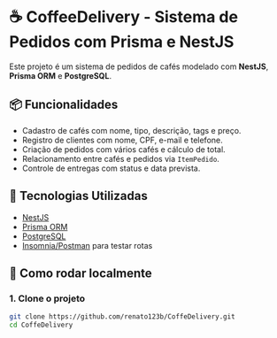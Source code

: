 # ☕ CoffeeDelivery - Sistema de Pedidos com Prisma e NestJS

Este projeto é um sistema de pedidos de cafés modelado com **NestJS**, **Prisma ORM** e **PostgreSQL**.

## 📦 Funcionalidades

- Cadastro de cafés com nome, tipo, descrição, tags e preço.
- Registro de clientes com nome, CPF, e-mail e telefone.
- Criação de pedidos com vários cafés e cálculo de total.
- Relacionamento entre cafés e pedidos via `ItemPedido`.
- Controle de entregas com status e data prevista.

## 🧱 Tecnologias Utilizadas

- [NestJS](https://nestjs.com/)
- [Prisma ORM](https://www.prisma.io/)
- [PostgreSQL](https://www.postgresql.org/)
- [Insomnia/Postman](https://www.postman.com/) para testar rotas

## 🚀 Como rodar localmente

### 1. Clone o projeto

```bash
git clone https://github.com/renato123b/CoffeDelivery.git
cd CoffeDelivery
